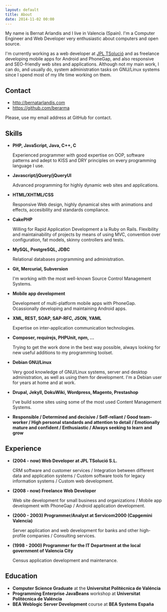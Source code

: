 ```yaml
---
layout: default
title: About
date: 2014-11-02 00:00
---
```


My name is Bernat Arlandis and I live in Valencia (Spain). I'm a Computer
Engineer and Web Developer very enthusiastic about computers and open source.

I'm currently working as a web developer at [JPL TSolució](http://tsolucio.com)
and as freelance developing mobile apps for Android and PhoneGap, and also
responsive and SEO-friendly web sites and applications. Although not my main
work, I can do, and usually do, system administration tasks on GNU/Linux systems
since I spend most of my life time working on them.

Contact
-------

  * <http://bernatarlandis.com>
  * <https://github.com/berarma>

Please, use my email address at GitHub for contact.

Skills
------

  * __PHP, JavaScript, Java, C++, C__

    Experienced programmer with good expertise on OOP, software patterns and
    adept to KISS and DRY principles on every programming language I use.

  * __Javascript/jQuery/jQueryUI__

    Advanced programming for highly dynamic web sites and applications.

  * __HTML/XHTML/CSS__

    Responsive Web design, highly dynamical sites with animations and
    effects, accesibility and standards compliance.

  * __CakePHP__

    Willing for Rapid Application Development a la Ruby on Rails. Flexibility
    and maintainability of projects by means of using MVC, convention over
    configuration, fat models, skinny controllers and tests.

  * __MySQL, PostgreSQL, JDBC__

    Relational databases programming and administration.

  * __Git, Mercurial, Subversion__

    I'm working with the most well-known Source Control Management Systems.

  * __Mobile app development__

    Development of multi-platform mobile apps with PhoneGap. Ocassionally
    developing and maintaining Android apps.

  * __XML, REST, SOAP, SAP-RFC, JSON, YAML__

    Expertise on inter-application communication technologies.

  * __Composer, requirejs, PHPUnit, npm, ...__

    Trying to get the work done in the best way possible, always looking for new
    useful additions to my programming toolset.

  * __Debian GNU/Linux__

    Very good knowledge of GNU/Linux systems, server and desktop
    administration, as well as using them for development. I'm a Debian user
    for years at home and at work.

  * __Drupal, Jekyll, DokuWiki, Wordpress, Magento, Prestashop__

    I've build some sites using some of the most used Content Management Systems.

  * __Responsible / Determined and decisive / Self-reliant / Good team-worker /
  High personal standards and attention to detail / Emotionally mature and
  confident / Enthusiastic / Always seeking to learn and grow__

Experience
----

  * __(2004 - now) Web Developer at JPL TSolució S.L.__

    CRM software and customer services / Integration between different data and
    application systems / Custom software tools for legacy information systems
    / Custom web development.

  * __(2008 - now) Freelance Web Developer__

    Web site development for small business and organizations / Mobile app
    development with PhoneGap / Android application development.

  * __(2000 - 2003) Programmer/Analyst at Servicom2000 (Capgemini Valencia)__

    Server application and web development for banks and other high-profile
    companies / Consulting services.

  * __(1998 - 2000) Programmer for the IT Department at the local government of
    Valencia City__

    Census application development and maintenance.

Education
---------

  * __Computer Science Graduate__ at the __Universitat Politècnica de Valéncia__
  * __Programming Enterprise JavaBeans__ workshop at __Universitat Politècnica de Valéncia__
  * __BEA Weblogic Server Development__ course at __BEA Systems España__

